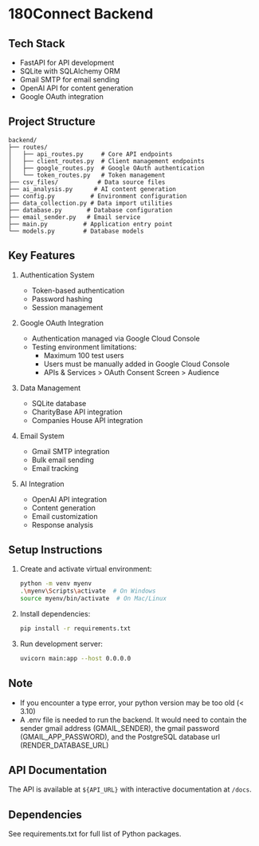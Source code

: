 # 180Connect Backend

## Tech Stack
- FastAPI for API development
- SQLite with SQLAlchemy ORM
- Gmail SMTP for email sending
- OpenAI API for content generation
- Google OAuth integration

## Project Structure
```
backend/
├── routes/
│   ├── api_routes.py     # Core API endpoints
│   ├── client_routes.py  # Client management endpoints
│   ├── google_routes.py  # Google OAuth authentication
│   └── token_routes.py   # Token management
├── csv_files/           # Data source files
├── ai_analysis.py      # AI content generation
├── config.py          # Environment configuration
├── data_collection.py # Data import utilities
├── database.py       # Database configuration
├── email_sender.py   # Email service
├── main.py          # Application entry point
└── models.py        # Database models
```

## Key Features
1. Authentication System
   - Token-based authentication
   - Password hashing
   - Session management

2. Google OAuth Integration
   - Authentication managed via Google Cloud Console
   - Testing environment limitations:
     - Maximum 100 test users
     - Users must be manually added in Google Cloud Console
     - APIs & Services > OAuth Consent Screen > Audience

3. Data Management
   - SQLite database
   - CharityBase API integration
   - Companies House API integration

4. Email System
   - Gmail SMTP integration
   - Bulk email sending
   - Email tracking

5. AI Integration
   - OpenAI API integration
   - Content generation
   - Email customization
   - Response analysis

## Setup Instructions
1. Create and activate virtual environment:
   ```bash
   python -m venv myenv
   .\myenv\Scripts\activate  # On Windows
   source myenv/bin/activate  # On Mac/Linux
   ```

2. Install dependencies:
   ```bash
   pip install -r requirements.txt
   ```

3. Run development server:
   ```bash
   uvicorn main:app --host 0.0.0.0
   ```
   
## Note
- If you encounter a type error, your python version may be too old (< 3.10)
- A .env file is needed to run the backend. It would need to contain the sender gmail address (GMAIL_SENDER), the gmail password (GMAIL_APP_PASSWORD), and the PostgreSQL database url (RENDER_DATABASE_URL)

## API Documentation
The API is available at `${API_URL}` with interactive documentation at `/docs`.

## Dependencies
See requirements.txt for full list of Python packages.
